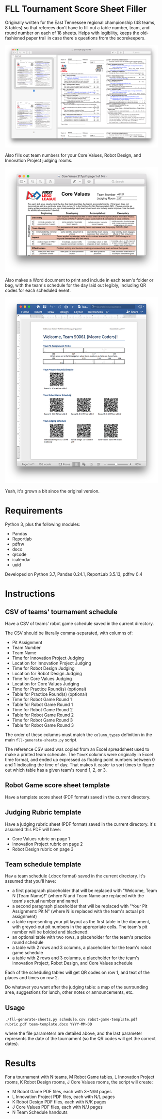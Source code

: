 # FLL Tournament Score Sheet Filler

Originally written for the East Tennessee regional championship (48 teams, 8 tables) so that referees don't have to fill out a table number, team, and round number on each of 18 sheets.
Helps with legibility, keeps the old-fashioned paper trail in case there's questions from the scorekeepers.

![Screenshot of resulting PDF for one table](after-sheets-filled.png)

Also fills out team numbers for your Core Values, Robot Design, and Innovation Project judging rooms.

![Screenshot of resulting PDF for one judging room](after-rubric-filled.png)

Also makes a Word document to print and include in each team's folder or bag, with the team's schedule for the day laid out legibly, including QR codes for each scheduled event.

![Screenshot of resulting DOCX for one team](after-schedule-filled.png)

Yeah, it's grown a bit since the original version.

# Requirements

Python 3, plus the following modules:

- Pandas
- Reportlab
- pdfrw
- docx
- qrcode
- icalendar
- uuid

Developed on Python 3.7, Pandas 0.24.1, ReportLab 3.5.13, pdfrw 0.4

# Instructions

## CSV of teams' tournament schedule

Have a CSV of teams' robot game schedule saved in the current directory.

The CSV should be literally comma-separated, with columns of:

- Pit Assignment
- Team Number
- Team Name
- Time for Innovation Project Judging
- Location for Innovation Project Judging
- Time for Robot Design Judging
- Location for Robot Design Judging
- Time for Core Values Judging
- Location for Core Values Judging
- Time for Practice Round(s) (optional)
- Table for Practice Round(s) (optional)
- Time for Robot Game Round 1
- Table for Robot Game Round 1
- Time for Robot Game Round 2
- Table for Robot Game Round 2
- Time for Robot Game Round 3
- Table for Robot Game Round 3

The order of these columns must match the `column_types` definition in the main `fll-generate-sheets.py` script.

The reference CSV used was copied from an Excel spreadsheet used to make a printed team schedule.
The `TimeX` columns were originally in Excel time format, and ended up expressed as floating point numbers between 0 and 1 indicating the time of day.
That makes it easier to sort times to figure out which table has a given team's round 1, 2, or 3.

## Robot Game score sheet template

Have a template score sheet (PDF format) saved in the current directory.

## Judging Rubric template

Have a judging rubric sheet (PDF format) saved in the current directory.
It's assumed this PDF will have:

- Core Values rubric on page 1
- Innovation Project rubric on page 2
- Robot Design rubric on page 3

## Team schedule template

Hav a team schedule (.docx format) saved in the current directory. It's assumed that you'll have:

- a first paragraph placeholder that will be replaced with "Welcome, Team N (Team Name)!" (where N and Team Name are replaced with the team's actual number and name)
- a second paragraph placeholder that will be replaced with "Your Pit Assignment: Pit N" (where N is replaced with the team's actual pit assignment)
- a table representing your pit layout as the first table in the document, with greyed-out pit numbers in the appropriate cells. The team's pit number will be bolded and blackened.
- an optional table with two rows, a placeholder for the team's practice round schedule
- a table with 2 rows and 3 columns, a placeholder for the team's robot game schedule
- a table with 2 rows and 3 columns, a placeholder for the team's Innovation Project, Robot Design, and Core Values schedule

Each of the scheduling tables will get QR codes on row 1, and text of the places and times on row 2.

Do whatever you want after the judging table: a map of the surrounding area, suggestions for lunch, other notes or announcements, etc.

## Usage

    ./fll-generate-sheets.py schedule.csv robot-game-template.pdf rubric.pdf team-template.docx YYYY-MM-DD

where the file parameters are detailed above, and the last parameter represents the date of the tournament (so the QR codes will get the correct dates).

# Results

For a tournament with N teams, M Robot Game tables, L Innovation Project rooms, K Robot Design rooms, J Core Values rooms, the script will create:

- M Robot Game PDF files, each with 3*N/M pages
- L Innovation Project PDF files, each with N/L pages
- K Robot Design PDF files, each with N/K pages
- J Core Values PDF files, each with N/J pages
- N Team Schedule handouts
